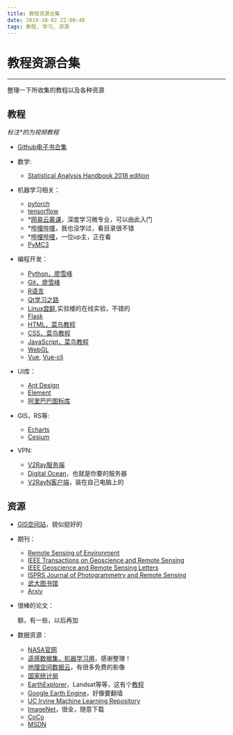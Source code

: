 ```yaml
---
title: 教程资源合集
date: 2019-10-02 22:00:48
tags: 教程, 学习, 资源
---
```


# 教程资源合集

----------

整理一下所收集的教程以及各种资源

## 教程

*标注\*的为视频教程*

- [Github电子书合集](https://github.com/EbookFoundation/free-programming-books/blob/master/free-programming-books-zh.md)

- 数学:
    - [Statistical Analysis Handbook 2018 edition](http://www.statsref.com/HTML/index.html?car_models.html)


- 机器学习相关：
    - [pytorch](https://pytorch.org/tutorials/)
    - [tensorflow](https://www.tensorflow.org/overview/)
    - *[网易云慕课](https://mooc.study.163.com/smartSpec/detail/1001319001.htm)，深度学习微专业，可以由此入门
    - *[哔哩哔哩](https://www.bilibili.com/video/av33485817)，我也没学过，看目录很不错
    - *[哔哩哔哩](https://space.bilibili.com/97068901/)，一位up主，正在看
    - [PyMC3](https://docs.pymc.io/)

- 编程开发：
    - [Python，廖雪峰](https://www.liaoxuefeng.com/wiki/1016959663602400)
    - [Git，廖雪峰](https://www.liaoxuefeng.com/wiki/896043488029600)
    - [R语言](https://www.tutorialspoint.com/r/r_basic_syntax.htm)
    - [Qt学习之路](https://www.devbean.net/2012/08/qt-study-road-2-catelog/)
    - [Linux尝鲜](https://www.shiyanlou.com/courses/1),实验楼的在线实验，不错的
    - [Flask](https://dormousehole.readthedocs.io/en/latest/)
    - [HTML，菜鸟教程](https://www.runoob.com/html/html-tutorial.html)
    - [CSS，菜鸟教程](https://www.runoob.com/css/css-tutorial.html)
    - [JavaScript，菜鸟教程](https://www.runoob.com/js/js-tutorial.html)
    - [WebGL](https://webglfundamentals.org/webgl/lessons/zh_cn/webgl-fundamentals.html#toc)
    - [Vue](https://cn.vuejs.org/v2/guide/index.html), [Vue-cli](https://cli.vuejs.org/zh/guide)

- UI库：
    - [Ant Design](https://vue.ant.design/docs/vue/introduce/)
    - [Element](https://element.eleme.cn/#/zh-CN)
    - [阿里巴巴图标库](https://www.iconfont.cn/)

- GIS，RS等:
    - [Echarts](https://www.echartsjs.com/zh/tutorial.html#5%20%E5%88%86%E9%92%9F%E4%B8%8A%E6%89%8B%20ECharts)
    - [Cesium](https://cesiumjs.org/Cesium/Build/Documentation/)

- VPN:
    - [V2Ray服务端](https://github.com/233boy/v2ray/wiki/V2Ray%E4%B8%80%E9%94%AE%E5%AE%89%E8%A3%85%E8%84%9A%E6%9C%AC)
    - [Digital Ocean](https://m.do.co/c/74311e35da0c)，也就是你要的服务器
    - [V2RayN客户端](https://github.com/233boy/v2ray/wiki/V2RayN%E4%BD%BF%E7%94%A8%E6%95%99%E7%A8%8B)，装在自己电脑上的

## 资源

- [GIS空间站](http://www.gissky.net/Category_25/Index.aspx)，貌似挺好的

- 期刊：
    - [Remote Sensing of Environment](https://www.journals.elsevier.com/remote-sensing-of-environment)
    - [IEEE Transactions on Geoscience and Remote Sensing](https://ieeexplore.ieee.org/xpl/RecentIssue.jsp?punumber=36)
    - [IEEE Geoscience and Remote Sensing Letters](https://ieeexplore.ieee.org/xpl/RecentIssue.jsp?punumber=8859)
    - [ISPRS Journal of Photogrammetry and Remote Sensing](https://www.journals.elsevier.com/isprs-journal-of-photogrammetry-and-remote-sensing)
    - [武大图书馆](http://www.lib.whu.edu.cn/web/default.asp)
    - [Arxiv](https://arxiv.org/)

- 很棒的论文：

    额，有一些，以后再加

- 数据资源：
    - [NASA官网](https://eospso.nasa.gov/)
    - [遥感数据集，机器学习用](https://zhangbin0917.github.io/2018/06/12/%E9%81%A5%E6%84%9F%E6%95%B0%E6%8D%AE%E9%9B%86/?tdsourcetag=s_pctim_aiomsg)，感谢整理！
    - [地理空间数据云](http://www.gscloud.cn/)，有很多免费的影像
    - [国家统计局](http://www.stats.gov.cn/)
    - [EarthExplorer](https://earthexplorer.usgs.gov/)，Landsat等等，这有个[教程](https://malagis.com/landsat-data-download.html)
    - [Google Earth Engine](https://developers.google.com/earth-engine/datasets)，好像要翻墙
    - [UC Irvine Machine Learning Repository](https://archive.ics.uci.edu/ml/index.php)
    - [ImageNet](http://www.image-net.org/)，很全，随意下载
    - [CoCo](http://cocodataset.org/#home)
    - [MSDN](https://msdn.itellyou.cn/)